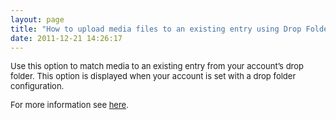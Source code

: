 ```yaml
---
layout: page
title: "How to upload media files to an existing entry using Drop Folders"
date: 2011-12-21 14:26:17
---
```


<span style="font-size: small;">Use this option to match media to an existing entry from your account’s drop folder. This option is displayed when your account is set with a drop folder configuration.</span>  
  
<span style="font-size: small;">For more information see <a href="{{site.url}}/documentation/Knowledge/kaltura-drop-folders-service-content-ingestion-0.html" target="_blank" title="Kaltura Drop Folders">here</a>. </span>